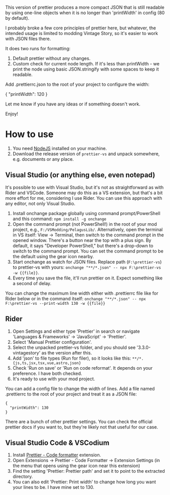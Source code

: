 This version of prettier produces a more compact JSON that is still readable by using one-line objects when it is no longer than 'printWidth' in config (80 by default).

I probably broke a few core principles of prettier here, but whatever, the intended usage is limited to modding Vintage Story, so it's easier to work with JSON files there.

It does two runs for formatting:
1. Default prettier without any changes.
2. Custom check for current node length. If it's less than printWidth - we print the node using basic JSON.stringify with some spaces to keep it readable.

Add .prettierrc.json to the root of your project to configure the width:

{
  "printWidth": 120
}

Let me know if you have any ideas or if something doesn't work.

Enjoy!
# How to use
1. You need [NodeJS](https://nodejs.org/en/download/package-manager) installed on your machine.
2. Download the release version of ```prettier-vs``` and unpack somewhere, e.g. documents or any place.

## Visual Studio (or anything else, even notepad)
It's possible to use with Visual Studio, but it's not as straightforward as with Rider and VSCode.
Someone may do this as a VS extension, but that's a bit more effort for me, considering I use Rider.
You can use this approach with any editor, not only Visual Studio.

1. Install onchange package globally using command prompt/PowerShell  and this command: ```npm install -g onchange```
2. Open the command prompt (not PowerShell!) in the root of your mod project, e.g., ```F:/VSModding/PelagusLib/```. Alternatively, open the terminal in VS itself: View -> Terminal, then switch to the command prompt in the opened window. There's a button near the top with a plus sign. By default, it says "Developer PowerShell," but there's a drop-down to switch to the command prompt. You can set the command prompt to be the default using the gear icon nearby.
3. Start onchange as watch for JSON files. Replace path (```F:\prettier-vs```) to prettier-vs with yours: ```onchange "**/*.json" -- npx F:\prettier-vs -w {{file}}```.
4. Every time you save the file, it'll run prettier on it. Expect something like a second of delay.

You can change the maximum line width either with .prettierrc file like for Rider below or in the command itself:
```onchange "**/*.json" -- npx F:\prettier-vs --print-width 130 -w {{file}}```

## Rider
1. Open Settings and either type 'Prettier' in search or navigate 'Languages & Frameworks' -> 'JavaScript' -> 'Prettier'.
2. Select 'Manual Prettier configuration'.
3. Select the unpacked prettier-vs folder, and you should see '3.3.0-vintagestory' as the version after this.
4. Add 'json' to file types (Run for filer), so it looks like this: ```**/*.{js,ts,jsx,tsx,vue,astro,json}```
5. Check 'Run on save' or 'Run on code reformat'. It depends on your preference. I have both checked.
6. It's ready to use with your mod project.

You can add a config file to change the width of lines. Add a file named .prettierrc to the root of your project and treat it as a JSON file:
```
{
  "printWidth": 130
}
```

There are a bunch of other prettier settings. You can check the official prettier docs if you want to, but they're likely not that useful for our case.

## Visual Studio Code & VSCodium
1. Install [Prettier - Code formatter](https://open-vsx.org/extension/esbenp/prettier-vscode) extension.
2. Open Extensions -> Prettier - Code Formatter -> Extension Settings (in the menu that opens using the gear icon near this extension)
3. Find the setting 'Prettier: Prettier path' and set it to point to the extracted directory.
4. You can also edit 'Prettier: Print width' to change how long you want your lines to be. I have mine set to 130.
